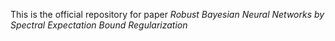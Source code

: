 This is the official repository for paper *Robust Bayesian Neural Networks by Spectral Expectation Bound Regularization*
